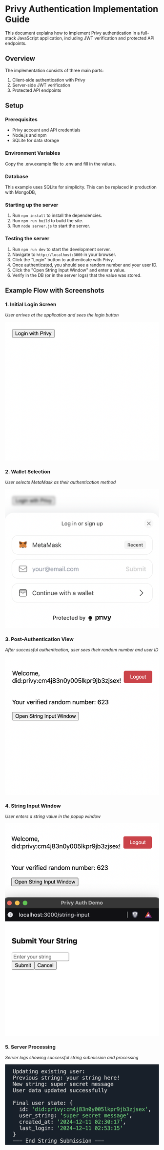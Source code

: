 # Privy Authentication Implementation Guide

This document explains how to implement Privy authentication in a full-stack JavaScript application, including JWT verification and protected API endpoints.

## Overview

The implementation consists of three main parts:
1. Client-side authentication with Privy
2. Server-side JWT verification
3. Protected API endpoints

## Setup

### Prerequisites
- Privy account and API credentials
- Node.js and npm
- SQLite for data storage

### Environment Variables

Copy the .env.example file to .env and fill in the values.

### Database

This example uses SQLite for simplicity. This can be replaced in production with MongoDB,

### Starting up the server

1. Run `npm install` to install the dependencies.
2. Run `npm run build` to build the site.
3. Run `node server.js` to start the server.

### Testing the server

1. Run `npm run dev` to start the development server.
2. Navigate to `http://localhost:3000` in your browser.
3. Click the "Login" button to authenticate with Privy.
4. Once authenticated, you should see a random number and your user ID.
5. Click the "Open String Input Window" and enter a value.
6. Verify in the DB (or in the server logs) that the value was stored.


## Example Flow with Screenshots

### 1. Initial Login Screen
*User arrives at the application and sees the login button*

![Login Screen](example_imgs/1.png)

### 2. Wallet Selection
*User selects MetaMask as their authentication method*

![Wallet Selection](example_imgs/2.png)

### 3. Post-Authentication View
*After successful authentication, user sees their random number and user ID*

![Authenticated View](example_imgs/3.png)

### 4. String Input Window
*User enters a string value in the popup window*

![String Input](example_imgs/4.png)

### 5. Server Processing
*Server logs showing successful string submission and processing*

![Server Logs](example_imgs/5.png)

